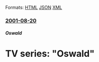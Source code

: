 
Formats: [HTML](/news/2001/08/20/tv-series-oswald.html)  [JSON](/news/2001/08/20/tv-series-oswald.json)  [XML](/news/2001/08/20/tv-series-oswald.xml)  

### [2001-08-20](/news/2001/08/20/index.md)

##### Oswald
#  TV series: "Oswald"



